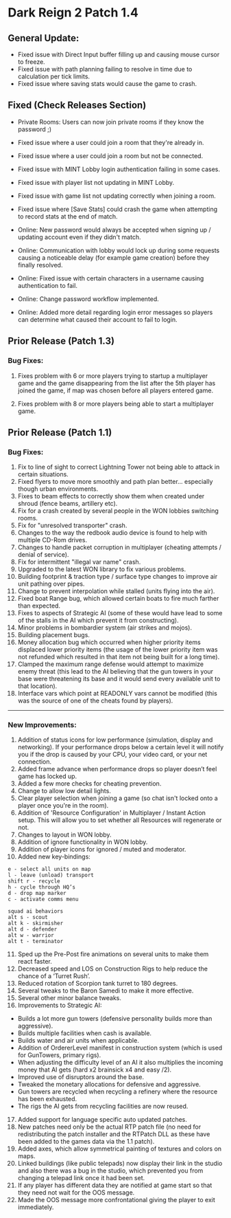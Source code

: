 # Dark Reign 2 Patch 1.4

## General Update:
- Fixed issue with Direct Input buffer filling up and causing mouse cursor to freeze.
- Fixed issue with path planning failing to resolve in time due to calculation per tick limits.
- Fixed issue where saving stats would cause the game to crash.

## Fixed (Check Releases Section)
- Private Rooms: Users can now join private rooms if they know the password ;)

- Fixed issue where a user could join a room that they're already in.
- Fixed issue where a user could join a room but not be connected.
- Fixed issue with MINT Lobby login authentication failing in some cases.
- Fixed issue with player list not updating in MINT Lobby.
- Fixed issue with game list not updating correctly when joining a room.
- Fixed issue where [Save Stats] could crash the game when attempting to record stats at the end of match.

- Online: New password would always be accepted when signing up / updating account even if they didn't match.
- Online: Communication with lobby would lock up during some requests causing a noticeable delay (for example game creation) before they finally resolved.
- Online: Fixed issue with certain characters in a username causing authentication to fail.
- Online: Change password workflow implemented.
- Online: Added more detail regarding login error messages so players can determine what caused their account to fail to login.

## Prior Release (Patch 1.3)

### Bug Fixes:

1. Fixes problem with 6 or more players trying to startup a multiplayer game and the game disappearing from the list after the 5th player has joined the game, if map was chosen before all players entered game.

2. Fixes problem with 8 or more players being able to start a multiplayer game.

## Prior Release (Patch 1.1)

### Bug Fixes:

1. Fix to line of sight to correct Lightning Tower not being able to attack in certain situations.
2. Fixed flyers to move more smoothly and path plan better... especially though urban environments.
3. Fixes to beam effects to correctly show them when created under shroud (fence beams, artillery etc).
4. Fix for a crash created by several people in the WON lobbies switching rooms.
5. Fix for "unresolved transporter" crash.
6. Changes to the way the redbook audio device is found to help with multiple CD-Rom drives.
7. Changes to handle packet corruption in multiplayer (cheating attempts / denial of service).
8. Fix for intermittent "illegal var name" crash.
9. Upgraded to the latest WON library to fix various problems.
10. Building footprint & traction type / surface type changes to improve air unit pathing over pipes.
11. Change to prevent interpolation while stalled (units flying into the air).
12. Fixed boat Range bug, which allowed certain boats to fire much farther than expected.
13. Fixes to aspects of Strategic AI (some of these would have lead to some of the stalls in the AI which prevent it from constructing).
14. Minor problems in bombardier system (air strikes and mojos).
15. Building placement bugs.
16. Money allocation bug which occurred when higher priority items displaced lower priority items (the usage of the lower priority item was not refunded which resulted in that item not being built for a long time).
17. Clamped the maximum range defense would attempt to maximize enemy threat (this lead to the AI believing that the gun towers in your base were threatening its base and it would send every available unit to that location).
18. Interface vars which point at READONLY vars cannot be modified (this was the source of one of the cheats found by players).

---

### New Improvements:

1. Addition of status icons for low performance (simulation, display and networking).  If your performance drops below a certain level it will notify you if the drop is caused by your CPU, your video card, or your net connection.
2. Added frame advance when performance drops so player doesn’t feel game has locked up.
3. Added a few more checks for cheating prevention.
4. Change to allow low detail lights.
5. Clear player selection when joining a game (so chat isn't locked onto a player once you're in the room).
6. Addition of 'Resource Configuration' in Multiplayer / Instant Action setup. This will allow you to set whether all Resources will regenerate or not.
7. Changes to layout in WON lobby.
8. Addition of ignore functionality in WON lobby.
9. Addition of player icons for ignored / muted and moderator.
10. Added new key-bindings:

```
e - select all units on map
l - leave (unload) transport
shift r - recycle
h - cycle through HQ’s
d - drop map marker
c - activate comms menu

squad ai behaviors
alt s - scout
alt k - skirmisher
alt d - defender
alt w - warrior
alt t - terminator
```

11. Sped up the Pre-Post fire animations on several units to make them react faster.
12. Decreased speed and LOS on Construction Rigs to help reduce the chance of a ‘Turret Rush’.
13. Reduced rotation of Scorpion tank turret to 180 degrees.
14. Several tweaks to the Baron Samedi to make it more effective.
15. Several other minor balance tweaks.
16. Improvements to Strategic AI:

- Builds a lot more gun towers (defensive personality builds more than aggressive).
- Builds multiple facilities when cash is available.
- Builds water and air units when applicable.
- Addition of OrdererLevel manifest in construction system (which is used for GunTowers, primary rigs).
- When adjusting the difficulty level of an AI it also multiplies the incoming money that AI gets (hard x2 brainsick x4 and easy /2).
- Improved use of disruptors around the base.
- Tweaked the monetary allocations for defensive and aggressive.
- Gun towers are recycled when recycling a refinery where the resource has been exhausted.
- The rigs the AI gets from recycling facilities are now reused.

17. Added support for language specific auto updated patches.
18. New patches need only be the actual RTP patch file (no need for redistributing the patch installer and the RTPatch DLL as these have been added to the games data via the 1.1 patch).
19. Added axes, which allow symmetrical painting of textures and colors on maps.
20. Linked buildings (like public telepads) now display their link in the studio and also there was a bug in the studio, which prevented you from changing a telepad link once it had been set.
21. If any player has different data they are notified at game start so that they need not wait for the OOS message.
22. Made the OOS message more confrontational giving the player to exit immediately.
